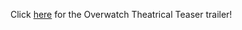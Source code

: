 Click [here](https://www.youtube.com/watch?v=IBIwGKDwnWY) for the Overwatch Theatrical Teaser trailer!